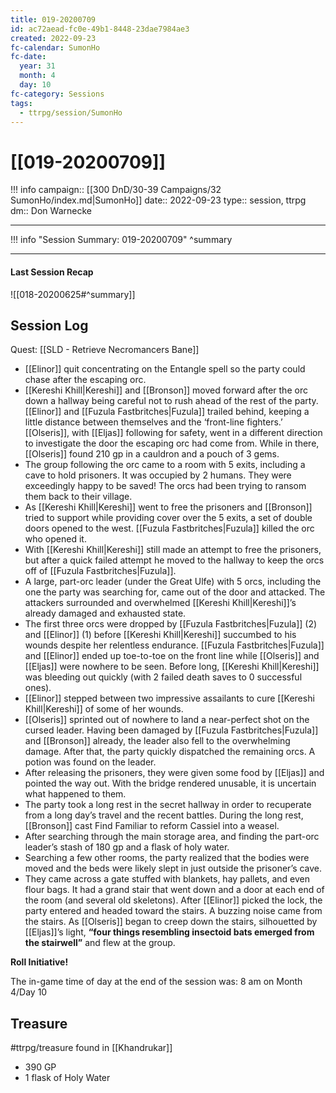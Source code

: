 ```yaml
---
title: 019-20200709
id: ac72aead-fc0e-49b1-8448-23dae7984ae3
created: 2022-09-23
fc-calendar: SumonHo
fc-date:
  year: 31
  month: 4
  day: 10
fc-category: Sessions
tags:
  - ttrpg/session/SumonHo
---
```


# [[019-20200709]]

!!! info
    campaign:: [[300 DnD/30-39 Campaigns/32 SumonHo/index.md|SumonHo]]
    date:: 2022-09-23
    type:: session, ttrpg
    dm:: Don Warnecke


---
!!! info "Session Summary: 019-20200709"
    ^summary

---


#### Last Session Recap

![[018-20200625#^summary]]

## Session Log



Quest: [[SLD - Retrieve Necromancers Bane]]

- [[Elinor]] quit concentrating on the Entangle spell so the party could chase after the escaping orc.
- [[Kereshi Khill|Kereshi]] and [[Bronson]] moved forward after the orc down a hallway being careful not to rush ahead of the rest of the party. [[Elinor]] and [[Fuzula Fastbritches|Fuzula]] trailed behind, keeping a little distance between themselves and the ‘front-line fighters.’ [[Olseris]], with [[Eljas]] following for safety, went in a different direction to investigate the door the escaping orc had come from. While in there, [[Olseris]] found 210 gp in a cauldron and a pouch of 3 gems.   
- The group following the orc came to a room with 5 exits, including a cave to hold prisoners. It was occupied by 2 humans. They were exceedingly happy to be saved! The orcs had been trying to ransom them back to their village.
- As [[Kereshi Khill|Kereshi]] went to free the prisoners and [[Bronson]] tried to support while providing cover over the 5 exits, a set of double doors opened to the west. [[Fuzula Fastbritches|Fuzula]] killed the orc who opened it.  
- With [[Kereshi Khill|Kereshi]] still made an attempt to free the prisoners, but after a quick failed attempt he moved to the hallway to keep the orcs off of [[Fuzula Fastbritches|Fuzula]].
- A large, part-orc leader (under the Great Ulfe) with 5 orcs, including the one the party was searching for, came out of the door and attacked. The attackers surrounded and overwhelmed [[Kereshi Khill|Kereshi]]’s already damaged and exhausted state. 
- The first three orcs were dropped by [[Fuzula Fastbritches|Fuzula]] (2) and [[Elinor]] (1) before [[Kereshi Khill|Kereshi]] succumbed to his wounds despite her relentless endurance. [[Fuzula Fastbritches|Fuzula]] and [[Elinor]] ended up toe-to-toe on the front line while [[Olseris]] and [[Eljas]] were nowhere to be seen. Before long, [[Kereshi Khill|Kereshi]] was bleeding out quickly (with 2 failed death saves to 0 successful ones).
- [[Elinor]] stepped between two impressive assailants to cure [[Kereshi Khill|Kereshi]] of some of her wounds.
- [[Olseris]] sprinted out of nowhere to land a near-perfect shot on the cursed leader. Having been damaged by [[Fuzula Fastbritches|Fuzula]] and [[Bronson]] already, the leader also fell to the overwhelming damage. After that, the party quickly dispatched the remaining orcs. A potion was found on the leader.
- After releasing the prisoners, they were given some food by [[Eljas]] and pointed the way out. With the bridge rendered unusable, it is uncertain what happened to them.
- The party took a long rest in the secret hallway in order to recuperate from a long day’s travel and the recent battles. During the long rest, [[Bronson]] cast Find Familiar to reform Cassiel into a weasel.
- After searching through the main storage area, and finding the part-orc leader’s stash of 180 gp and a flask of holy water.
- Searching a few other rooms, the party realized that the bodies were moved and the beds were likely slept in just outside the prisoner’s cave.
- They came across a gate stuffed with blankets, hay pallets, and even flour bags. It had a grand stair that went down and a door at each end of the room (and several old skeletons). After [[Elinor]] picked the lock, the party entered and headed toward the stairs. A buzzing noise came from the stairs. As [[Olseris]] began to creep down the stairs, silhouetted by [[Eljas]]’s light, **“four things resembling insectoid bats emerged from the stairwell”** and flew at the group.

**Roll Initiative!**

The in-game time of day at the end of the session was: 8 am on Month 4/Day 10

## Treasure

#ttrpg/treasure  found in [[Khandrukar]]

- 390 GP
- 1 flask of Holy Water
